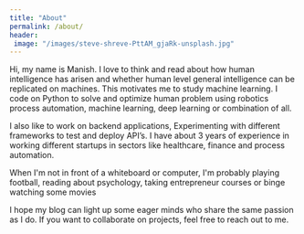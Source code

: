 ```yaml
---
title: "About"
permalink: /about/
header:
 image: "/images/steve-shreve-PttAM_gjaRk-unsplash.jpg"
---
```


Hi, my name is Manish. I love to think and read about how human intelligence has arisen and whether human level general intelligence can be replicated on machines. This motivates me to study machine learning. I code on Python to solve and optimize human problem using robotics process automation, machine learning, deep learning or combination of all.

I also like to work on backend applications, Experimenting with different frameworks to test and deploy API’s. I have about 3 years of experience in working different startups in sectors like healthcare, finance and process automation.

When I'm not in front of a whiteboard or computer, I'm probably playing football, reading about psychology, taking entrepreneur courses or binge watching some movies

I hope my blog can light up some eager minds who share the same passion as I do. If you want to collaborate on projects, feel free to reach out to me.
